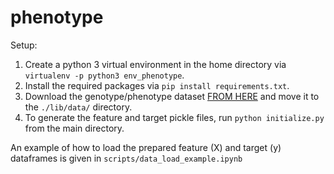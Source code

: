 # phenotype

Setup: 

1. Create a python 3 virtual environment in the home directory via `virtualenv -p python3 env_phenotype`.
2. Install the required packages via `pip install requirements.txt`.
3. Download the genotype/phenotype dataset [FROM HERE](http://genomics.cimmyt.org/mexican_iranian/traverse/iranian/standarizedData_univariate.RData)
and move it to the `./lib/data/` directory.
4. To generate the feature and target pickle files, run `python initialize.py` from the main directory.

An example of how to load the prepared feature (X) and target (y) dataframes is given in `scripts/data_load_example.ipynb`
